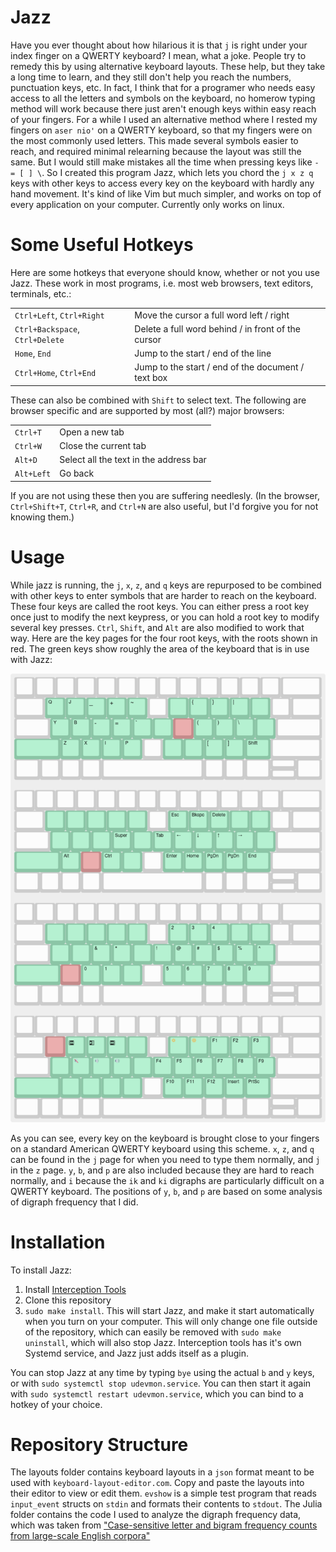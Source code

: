 # Jazz 

Have you ever thought about how hilarious it is that `j` is right under your index finger on a QWERTY keyboard? I mean, what a joke. People try to remedy this by using alternative keyboard layouts. These help, but they take a long time to learn, and they still don't help you reach the numbers, punctuation keys, etc. In fact, I think that for a programer who needs easy access to all the letters and symbols on the keyboard, no homerow typing method will work because there just aren't enough keys within easy reach of your fingers. For a while I used an alternative method where I rested my fingers on `aser nio'` on a QWERTY keyboard, so that my fingers were on the most commonly used letters. This made several symbols easier to reach, and required minimal relearning because the layout was still the same. But I would still make mistakes all the time when pressing keys like `- = [ ] \`. So I created this program Jazz, which lets you chord the `j x z q` keys with other keys to access every key on the keyboard with hardly any hand movement. It's kind of like Vim but much simpler, and works on top of every application on your computer. Currently only works on linux.

# Some Useful Hotkeys

Here are some hotkeys that everyone should know, whether or not you use Jazz. These work in most programs, i.e. most web browsers, text editors, terminals, etc.:

|||
|---|---|
|`Ctrl+Left`, `Ctrl+Right`|Move the cursor a full word left / right|
|`Ctrl+Backspace`, `Ctrl+Delete`|Delete a full word behind / in front of the cursor|
|`Home`, `End`|Jump to the start / end of the line|
|`Ctrl+Home`, `Ctrl+End`|Jump to the start / end of the document / text box|

These can also be combined with `Shift` to select text. The following are browser specific and are supported by most (all?) major browsers:

|||
|---|---|
|`Ctrl+T`|Open a new tab|
|`Ctrl+W`|Close the current tab|
|`Alt+D`|Select all the text in the address bar|
|`Alt+Left`|Go back|

If you are not using these then you are suffering needlesly. (In the browser, `Ctrl+Shift+T`, `Ctrl+R`, and `Ctrl+N` are also useful, but I'd forgive you for not knowing them.)

# Usage

While jazz is running, the `j`, `x`, `z`, and `q` keys are repurposed to be combined with other keys to enter symbols that are harder to reach on the keyboard. These four keys are called the root keys. You can either press a root key once just to modify the next keypress, or you can hold a root key to modify several key presses. `Ctrl`, `Shift`, and `Alt` are also modified to work that way. Here are the key pages for the four root keys, with the roots shown in red. The green keys show roughly the area of the keyboard that is in use with Jazz:

![The key maps for the four root keys](layouts/pages.png)

As you can see, every key on the keyboard is brought close to your fingers on a standard American QWERTY keyboard using this scheme. `x`, `z`, and `q` can be found in the `j` page for when you need to type them normally, and `j` in the `z` page. `y`, `b`, and `p` are also included because they are hard to reach normally, and `i` because the `ik` and `ki` digraphs are particularly difficult on a QWERTY keyboard. The positions of `y`, `b`, and `p` are based on some analysis of digraph frequency that I did.

# Installation

To install Jazz:
1) Install [Interception Tools](https://gitlab.com/interception/linux/tools#installation)
2) Clone this repository
3) `sudo make install`. This will start Jazz, and make it start automatically when you turn on your computer. This will only change one file outside of the repository, which can easily be removed with `sudo make uninstall`, which will also stop Jazz. Interception tools has it's own Systemd service, and Jazz just adds itself as a plugin.

You can stop Jazz at any time by typing `bye` using the actual `b` and `y` keys, or with `sudo systemctl stop udevmon.service`. You can then start it again with `sudo systemctl restart udevmon.service`, which you can bind to a hotkey of your choice.

# Repository Structure

The layouts folder contains keyboard layouts in a `json` format meant to be used with `keyboard-layout-editor.com`. Copy and paste the layouts into their editor to view or edit them. `evshow` is a simple test program that reads `input_event` structs on `stdin` and formats their contents to `stdout`. The Julia folder contains the code I used to analyze the digraph frequency data, which was taken from ["Case-sensitive letter and bigram frequency counts from large-scale English corpora"](https://doi.org/10.3758%2Fbf03195586)

<!-- # Extensions and Internationalization
At the moment Jazz only works on Linux. I suspect that the best way to port it to Windows will be to rewrite it in AutoHotkey? I don't know what complications would arise in a port to Mac.

If anyone happens to like Jazz enough that they want to make a modified version either with their own extensions or with international characters, I think it would be best if we find a way to include it in this same repository and you make a pull request. That way we can keep all variations in the same place. -->
